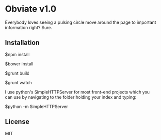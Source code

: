# Obviate v1.0

Everybody loves seeing a pulsing circle move around the page to important information right? Sure.

## Installation

$npm install

$bower install

$grunt build

$grunt watch

I use python's SimpleHTTPServer for most front-end
projects which you can use by navigating to the folder
holding your index and typing:

$python -m SimpleHTTPServer

## License
MIT
